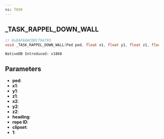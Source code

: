 ```yaml
---
ns: TASK
---
```

## _TASK_RAPPEL_DOWN_WALL

```c
// 0xEAF66ACDDC794793
void _TASK_RAPPEL_DOWN_WALL(Ped ped, float x1, float y1, float z1, float x2, float y2, float z2, float heading, int ropeID, char* Clipset, 1);
```

```
NativeDB Introduced: v1868
```

## Parameters
* **ped**:
* **x1**:
* **y1**:
* **z1**:
* **x2**:
* **y2**:
* **z2**:
* **heading**:
* **rope ID**:
* **clipset**:
* **1**:
